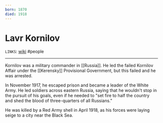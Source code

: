 ```yaml
---
born: 1870
died: 1918
---
```

# Lavr Kornilov
`LINKS`: [wiki](https://en.wikipedia.org/wiki/Lavr_Kornilov)
#people 

---
Kornilov was a military commander in [[Russia]]. He led the failed Kornilov Affair under the [[Kerensky]] Provisional Government, but this failed and he was arrested.

In November 1917, he escaped prison and became a leader of the White Army. He led soldiers across eastern Russia, saying that he wouldn't stop in the pursuit of his goals, even if he needed to "set fire to half the country and shed the blood of three-quarters of all Russians."

He was killed by a Red Army shell in April 1918, as his forces were laying seige to a city near the Black Sea.